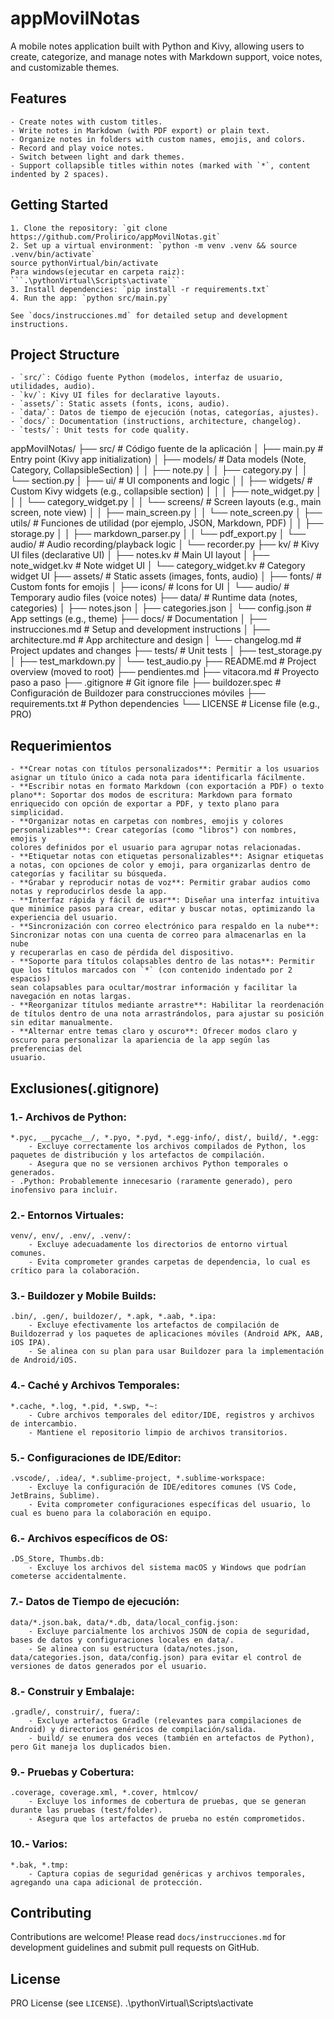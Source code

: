 # appMovilNotas
A mobile notes application built with Python and Kivy, allowing users to create, categorize, and manage notes with Markdown support, voice notes, and customizable themes.

## Features
	- Create notes with custom titles.
	- Write notes in Markdown (with PDF export) or plain text.
	- Organize notes in folders with custom names, emojis, and colors.
	- Record and play voice notes.
	- Switch between light and dark themes.
	- Support collapsible titles within notes (marked with `*`, content indented by 2 spaces).

## Getting Started
	1. Clone the repository: `git clone https://github.com/Prolirico/appMovilNotas.git`
	2. Set up a virtual environment: `python -m venv .venv && source .venv/bin/activate`
	source pythonVirtual/bin/activate
	Para windows(ejecutar en carpeta raiz): ```.\pythonVirtual\Scripts\activate```
	3. Install dependencies: `pip install -r requirements.txt`
	4. Run the app: `python src/main.py`

	See `docs/instrucciones.md` for detailed setup and development instructions.

## Project Structure
	- `src/`: Código fuente Python (modelos, interfaz de usuario, utilidades, audio).
	- `kv/`: Kivy UI files for declarative layouts.
	- `assets/`: Static assets (fonts, icons, audio).
	- `data/`: Datos de tiempo de ejecución (notas, categorías, ajustes).
	- `docs/`: Documentation (instructions, architecture, changelog).
	- `tests/`: Unit tests for code quality.
appMovilNotas/
├── src/                    # Código fuente de la aplicación
│   ├── main.py             # Entry point (Kivy app initialization)
│   ├── models/             # Data models (Note, Category, CollapsibleSection)
│   │   ├── note.py
│   │   ├── category.py
│   │   └── section.py
│   ├── ui/                 # UI components and logic
│   │   ├── widgets/        # Custom Kivy widgets (e.g., collapsible section)
│   │   │   ├── note_widget.py
│   │   │   └── category_widget.py
│   │   └── screens/        # Screen layouts (e.g., main screen, note view)
│   │       ├── main_screen.py
│   │       └── note_screen.py
│   ├── utils/              # Funciones de utilidad (por ejemplo, JSON, Markdown, PDF)
│   │   ├── storage.py
│   │   ├── markdown_parser.py
│   │   └── pdf_export.py
│   └── audio/              # Audio recording/playback logic
│       └── recorder.py
├── kv/                     # Kivy UI files (declarative UI)
│   ├── notes.kv            # Main UI layout
│   ├── note_widget.kv      # Note widget UI
│   └── category_widget.kv  # Category widget UI
├── assets/                 # Static assets (images, fonts, audio)
│   ├── fonts/              # Custom fonts for emojis
│   ├── icons/              # Icons for UI
│   └── audio/              # Temporary audio files (voice notes)
├── data/                   # Runtime data (notes, categories)
│   ├── notes.json
│   ├── categories.json
│   └── config.json         # App settings (e.g., theme)
├── docs/                   # Documentation
│   ├── instrucciones.md    # Setup and development instructions
│   ├── architecture.md     # App architecture and design
│   └── changelog.md        # Project updates and changes
├── tests/                  # Unit tests
│   ├── test_storage.py
│   ├── test_markdown.py
│   └── test_audio.py
├── README.md               # Project overview (moved to root)
├── pendientes.md
├── vitacora.md             # Proyecto paso a paso
├── .gitignore              # Git ignore file
├── buildozer.spec          # Configuración de Buildozer para construcciones móviles
├── requirements.txt        # Python dependencies
└── LICENSE                 # License file (e.g., PRO)

## Requerimientos
	- **Crear notas con títulos personalizados**: Permitir a los usuarios asignar un título único a cada nota para identificarla fácilmente.
	- **Escribir notas en formato Markdown (con exportación a PDF) o texto plano**: Soportar dos modos de escritura: Markdown para formato 
	enriquecido con opción de exportar a PDF, y texto plano para simplicidad.
	- **Organizar notas en carpetas con nombres, emojis y colores personalizables**: Crear categorías (como "libros") con nombres, emojis y
	colores definidos por el usuario para agrupar notas relacionadas.
	- **Etiquetar notas con etiquetas personalizables**: Asignar etiquetas a notas, con opciones de color y emoji, para organizarlas dentro de
	categorías y facilitar su búsqueda.
	- **Grabar y reproducir notas de voz**: Permitir grabar audios como notas y reproducirlos desde la app.
	- **Interfaz rápida y fácil de usar**: Diseñar una interfaz intuitiva que minimice pasos para crear, editar y buscar notas, optimizando la 
	experiencia del usuario.
	- **Sincronización con correo electrónico para respaldo en la nube**: Sincronizar notas con una cuenta de correo para almacenarlas en la nube 
	y recuperarlas en caso de pérdida del dispositivo.
	- **Soporte para títulos colapsables dentro de las notas**: Permitir que los títulos marcados con `*` (con contenido indentado por 2 espacios)
	sean colapsables para ocultar/mostrar información y facilitar la navegación en notas largas.
	- **Reorganizar títulos mediante arrastre**: Habilitar la reordenación de títulos dentro de una nota arrastrándolos, para ajustar su posición
	sin editar manualmente.
	- **Alternar entre temas claro y oscuro**: Ofrecer modos claro y oscuro para personalizar la apariencia de la app según las preferencias del
	usuario.

## Exclusiones(.gitignore)
### 1.- Archivos de Python:
	*.pyc, __pycache__/, *.pyo, *.pyd, *.egg-info/, dist/, build/, *.egg:
		- Excluye correctamente los archivos compilados de Python, los paquetes de distribución y los artefactos de compilación.
		- Asegura que no se versionen archivos Python temporales o generados.
	- .Python: Probablemente innecesario (raramente generado), pero inofensivo para incluir.
### 2.- Entornos Virtuales:
	venv/, env/, .env/, .venv/:
		- Excluye adecuadamente los directorios de entorno virtual comunes.
		- Evita comprometer grandes carpetas de dependencia, lo cual es crítico para la colaboración.
### 3.- Buildozer y Mobile Builds:
	.bin/, .gen/, buildozer/, *.apk, *.aab, *.ipa:
		- Excluye efectivamente los artefactos de compilación de Buildozerrad y los paquetes de aplicaciones móviles (Android APK, AAB, iOS IPA).
		- Se alinea con su plan para usar Buildozer para la implementación de Android/iOS.
### 4.- Caché y Archivos Temporales:
	*.cache, *.log, *.pid, *.swp, *~:
		- Cubre archivos temporales del editor/IDE, registros y archivos de intercambio.
		- Mantiene el repositorio limpio de archivos transitorios.
### 5.- Configuraciones de IDE/Editor:
	.vscode/, .idea/, *.sublime-project, *.sublime-workspace:
		- Excluye la configuración de IDE/editores comunes (VS Code, JetBrains, Sublime).
		- Evita comprometer configuraciones específicas del usuario, lo cual es bueno para la colaboración en equipo.
### 6.- Archivos específicos de OS:
	.DS_Store, Thumbs.db:
		- Excluye los archivos del sistema macOS y Windows que podrían cometerse accidentalmente.
### 7.- Datos de Tiempo de ejecución:
	data/*.json.bak, data/*.db, data/local_config.json:
		- Excluye parcialmente los archivos JSON de copia de seguridad, bases de datos y configuraciones locales en data/.
		- Se alinea con su estructura (data/notes.json, data/categories.json, data/config.json) para evitar el control de versiones de datos generados por el usuario.
### 8.- Construir y Embalaje:
	.gradle/, construir/, fuera/:
		- Excluye artefactos Gradle (relevantes para compilaciones de Android) y directorios genéricos de compilación/salida.
		- build/ se enumera dos veces (también en artefactos de Python), pero Git maneja los duplicados bien.
### 9.- Pruebas y Cobertura:
	.coverage, coverage.xml, *.cover, htmlcov/
		- Excluye los informes de cobertura de pruebas, que se generan durante las pruebas (test/folder).
		- Asegura que los artefactos de prueba no estén comprometidos.
### 10.- Varios:
	*.bak, *.tmp:
		- Captura copias de seguridad genéricas y archivos temporales, agregando una capa adicional de protección.

## Contributing
Contributions are welcome! Please read `docs/instrucciones.md` for development guidelines and submit pull requests on GitHub.

## License
PRO License (see `LICENSE`).
.\pythonVirtual\Scripts\activate
